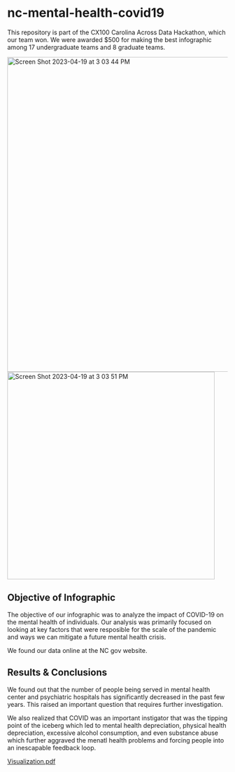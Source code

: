 # nc-mental-health-covid19

This repository is part of the CX100 Carolina Across Data Hackathon, which our team won. We were awarded $500 for making the best infographic among 17 undergraduate teams and 8 graduate teams. 

<img width="719" alt="Screen Shot 2023-04-19 at 3 03 44 PM" src="https://user-images.githubusercontent.com/97535654/233174976-e145c05b-c6b1-411b-981d-f90e41987025.png">

<img width="474" alt="Screen Shot 2023-04-19 at 3 03 51 PM" src="https://user-images.githubusercontent.com/97535654/233175083-dd796438-2108-4d46-a8c3-b7f8cea6d646.png">

## Objective of Infographic

The objective of our infographic was to analyze the impact of COVID-19 on the mental health of individuals. Our analysis was primarily focused on looking at key factors that were resposible for the scale of the pandemic and ways we can mitigate a future mental health crisis.

We found our data online at the NC gov website.

## Results & Conclusions

We found out that the number of people being served in mental health center and psychiatric hospitals has significantly decreased in the past few years. This raised an important question that requires further investigation. 

We also realized that COVID was an important instigator that was the tipping point of the iceberg which led to mental health depreciation, physical health depreciation, excessive alcohol consumption, and even substance abuse which further aggraved the menatl health problems and forcing people into an inescapable feedback loop.

[Visualization.pdf](https://github.com/yuvrajjain2003/nc-mental-health-covid19/files/11276734/Visualization.pdf)
